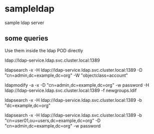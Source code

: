 # sampleldap
sample ldap server 

## some queries

Use them inside the ldap POD directly

ldap://ldap-service.ldap.svc.cluster.local:1389

ldapsearch -x -H ldap://ldap-service.ldap.svc.cluster.local:1389 -D "cn=admin,dc=example,dc=org" -W "objectclass=account"

ldapmodify -a -x -D "cn=admin,dc=example,dc=org" -w password -H ldap://ldap-service.ldap.svc.cluster.local:1389 -f newgroups.ldif

ldapsearch -x -H ldap://ldap-service.ldap.svc.cluster.local:1389 -b "dc=example,dc=org" 

ldapsearch -x -H ldap://ldap-service.ldap.svc.cluster.local:1389 -b "cn=user01,ou=users,dc=example,dc=org" -D "cn=admin,dc=example,dc=org" -w password
